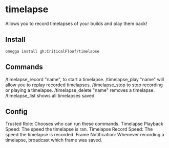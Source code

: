 <!--

When uploading your plugin to github/gitlab
start your repo name with "omegga-"

example: https://github.com/CriticalFloof/omegga-timelapse

Your plugin will be installed via omegga install gh:CriticalFloof/timelapse

-->

# timelapse

Allows you to record timelapses of your builds and play them back!

## Install

`omegga install gh:CriticalFloof/timelapse`

## Commands

/timelapse_record "name", to start a timelapse.
/timelapse_play "name" will allow you to replay recorded timelapses.
/timelapse_stop to stop recording or playing a timelapse.
/timelapse_delete "name" removes a timelapse.
/timelapse_list shows all timelapses saved.

## Config

Trusted Role: Chooses who can run these commands.
Timelapse Playback Speed: The speed the timelapse is ran.
Timelapse Record Speed: The speed the timelapse is recorded.
Frame Notification: Whenever recording a timelapse, broadcast which frame was saved.
